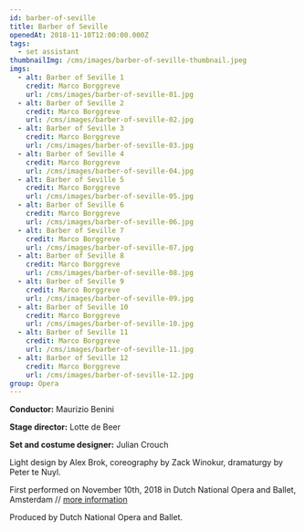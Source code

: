 ```yaml
---
id: barber-of-seville
title: Barber of Seville
openedAt: 2018-11-10T12:00:00.000Z
tags:
  - set assistant
thumbnailImg: /cms/images/barber-of-seville-thumbnail.jpeg
imgs:
  - alt: Barber of Seville 1
    credit: Marco Borggreve
    url: /cms/images/barber-of-seville-01.jpg
  - alt: Barber of Seville 2
    credit: Marco Borggreve
    url: /cms/images/barber-of-seville-02.jpg
  - alt: Barber of Seville 3
    credit: Marco Borggreve
    url: /cms/images/barber-of-seville-03.jpg
  - alt: Barber of Seville 4
    credit: Marco Borggreve
    url: /cms/images/barber-of-seville-04.jpg
  - alt: Barber of Seville 5
    credit: Marco Borggreve
    url: /cms/images/barber-of-seville-05.jpg
  - alt: Barber of Seville 6
    credit: Marco Borggreve
    url: /cms/images/barber-of-seville-06.jpg
  - alt: Barber of Seville 7
    credit: Marco Borggreve
    url: /cms/images/barber-of-seville-07.jpg
  - alt: Barber of Seville 8
    credit: Marco Borggreve
    url: /cms/images/barber-of-seville-08.jpg
  - alt: Barber of Seville 9
    credit: Marco Borggreve
    url: /cms/images/barber-of-seville-09.jpg
  - alt: Barber of Seville 10
    credit: Marco Borggreve
    url: /cms/images/barber-of-seville-10.jpg
  - alt: Barber of Seville 11
    credit: Marco Borggreve
    url: /cms/images/barber-of-seville-11.jpg
  - alt: Barber of Seville 12
    credit: Marco Borggreve
    url: /cms/images/barber-of-seville-12.jpg
group: Opera
---
```

**Conductor:** Maurizio Benini

**Stage director:** Lotte de Beer

**Set and costume designer:** Julian Crouch

Light design by Alex Brok, coreography by Zack Winokur, dramaturgy by Peter te Nuyl.

First performed on November 10th, 2018 in Dutch National Opera and Ballet, Amsterdam // [more information](https://www.operaballet.nl/en/opera/2018-2019/show/il-barbiere-siviglia)

Produced by Dutch National Opera and Ballet.
